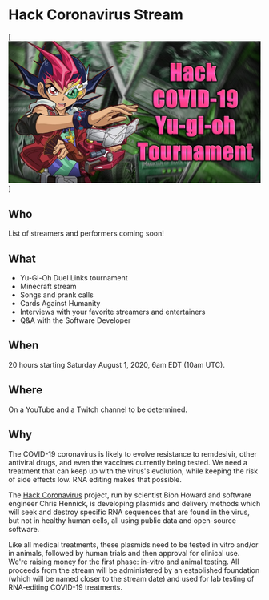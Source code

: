 # Hack Coronavirus Stream

[![Hack Coronavirus Stream](images/banner.png)]

## Who

List of streamers and performers coming soon!
<!--
  [![](https://img.youtube.com/vi/NLrIs9-n0GQ/0.jpg)](https://www.youtube.com/watch?v=NLrIs9-n0GQ)
  -->

## What

* Yu-Gi-Oh Duel Links tournament
* Minecraft stream
* Songs and prank calls
* Cards Against Humanity
* Interviews with your favorite streamers and entertainers
* Q&A with the Software Developer

## When

20 hours starting Saturday August 1, 2020, 6am EDT (10am UTC).

## Where

On a YouTube and a Twitch channel to be determined.

## Why

The COVID-19 coronavirus is likely to evolve resistance to remdesivir, other antiviral drugs,
and even the vaccines currently being tested. We need a treatment that can keep up with the
virus's evolution, while keeping the risk of side effects low. RNA editing makes that possible.

The [Hack Coronavirus](https://github.com/bionicles/coronavirus) project, run by scientist Bion
Howard and software engineer Chris Hennick, is developing plasmids and delivery methods which
will seek and destroy specific RNA sequences that are found in the virus, but not in healthy
human cells, all using public data and open-source software.

Like all medical treatments, these plasmids need to be tested in vitro and/or in animals,
followed by human trials and then approval for clinical use. We're raising money for the first
phase: in-vitro and animal testing. All proceeds from the stream will be administered by
an established foundation (which will be named closer to the stream date) and used for lab
testing of RNA-editing COVID-19 treatments.
